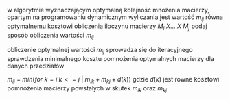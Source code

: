 w algorytmie wyznaczającym optymalną kolejność mnożenia macierzy, opartym na programowaniu dynamicznym wyliczania jest wartość $m_{ij}$ równa optymalnemu kosztowi obliczenia iloczynu macierzy $M_I \ X \dots \ X\ M_j$
podaj sposób obliczenia wartości $m_{ij}$



obliczenie optymalnej wartości $m_{ij}$ sprowadza się do iteracyjnego sprawdzenia minimalnego kosztu pomnożenia optymalnych macierzy dla danych przedziałów

$m_{ij}$ = $min(for\ k=i\ k<=j\ | \ m_{ik} + m_{kj} + d(k))$
gdzie $d(k)$ jest równe kosztowi pomnożenia macierzy powstałych w skutek $m_{ik}$ oraz $m_{kj}$ 